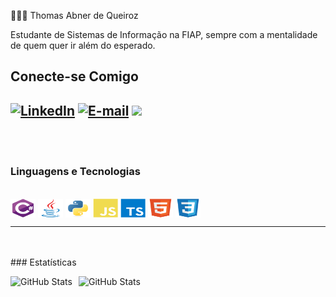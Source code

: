 👩🏻‍💻 Thomas Abner de Queiroz

Estudante de Sistemas de Informação na FIAP, sempre com a mentalidade de quem quer ir além do esperado.

## Conecte-se Comigo
[![LinkedIn](https://img.shields.io/badge/LinkedIn-0077B5?style=for-the-badge&logo=linkedin&logoColor=white)]([https://www.linkedin.com/in/matheus-bailon-755bb7260/](https://www.linkedin.com/in/thomas-abner-de-queiroz))
[![E-mail](https://img.shields.io/badge/-Email-000?style=for-the-badge&logo=microsoft-outlook&logoColor=007BFF)](mailto:thomasjml10@gmail.com)
 <a href="https://instagram.com/thomasthz" target="_blank"><img src="https://img.shields.io/badge/-Instagram-%23E4405F?style=for-the-badge&logo=instagram&logoColor=white" target="_blank"></a>
 ---
 <br/>
<br/>

###  Linguagens e Tecnologias
<div style="display: inline_block"><br>
  <img align="center" alt="Thomas-Csharp" height="30" width="40" src="https://raw.githubusercontent.com/devicons/devicon/master/icons/csharp/csharp-original.svg">
  <img align="center" alt="Thomas-Java" height="30" width="40" src="https://raw.githubusercontent.com/devicons/devicon/master/icons/java/java-original.svg">
  <img align="center" alt="Thomas-Python" height="30" width="40" src="https://raw.githubusercontent.com/devicons/devicon/master/icons/python/python-original.svg">
  <img align="center" alt="Thomas-Js" height="30" width="40" src="https://raw.githubusercontent.com/devicons/devicon/master/icons/javascript/javascript-plain.svg">
  <img align="center" alt="Thomas-Ts" height="30" width="40" src="https://raw.githubusercontent.com/devicons/devicon/master/icons/typescript/typescript-plain.svg">
  <img align="center" alt="Thomas-HTML" height="30" width="40" src="https://raw.githubusercontent.com/devicons/devicon/master/icons/html5/html5-original.svg">
  <img align="center" alt="Thomas-CSS" height="30" width="40" src="https://raw.githubusercontent.com/devicons/devicon/master/icons/css3/css3-original.svg">
</div>

 ---
<br/>
<br/>
### Estatísticas

<p>
  <img 
    align="left" 
    alt="GitHub Stats" 
    height="200" 
    style="padding-right: 10px;" 
    src="https://github-readme-stats.vercel.app/api?username=thomasaqx&show_icons=true&theme=tokyonight&include_all_commits=true&locale=pt-br" 
  />

<img 
      align="left" 
      alt="GitHub Stats" 
      height="200" 
      src="https://github-readme-stats.vercel.app/api/top-langs/?username=thomasaqx&theme=tokyonight&layout=compact&custom_title=Tecnologias&langs_count=9" 
  />

</p>
